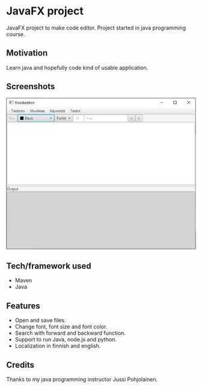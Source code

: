 # JavaFX project
JavaFX project to make code editor. Project started in java programming course.

## Motivation
Learn java and hopefully code kind of usable application.

## Screenshots
![](images/JavaFX-code-editor.png?raw "Code editor")

## Tech/framework used
- Maven
- Java

## Features
- Open and save files.
- Change font, font size and font color.
- Search with forward and backward function.
- Support to run Java, node.js and python. 
- Localization in finnish and english.

## Credits
Thanks to my java programming instructor Jussi Pohjolainen.